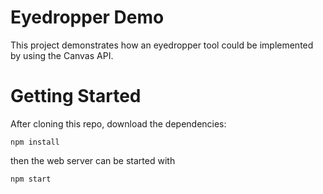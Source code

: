 Eyedropper Demo
===============

This project demonstrates how an eyedropper tool could be implemented by using the Canvas API.

Getting Started
===============

After cloning this repo, download the dependencies:

```shell
npm install
```

then the web server can be started with

```shell
npm start
```
